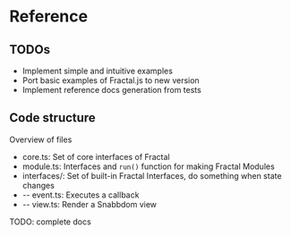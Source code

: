 # Reference

## TODOs

- Implement simple and intuitive examples
- Port basic examples of Fractal.js to new version
- Implement reference docs generation from tests

## Code structure

Overview of files

- core.ts: Set of core interfaces of Fractal
- module.ts: Interfaces and `run()` function for making Fractal Modules
- interfaces/: Set of built-in Fractal Interfaces, do something when state changes
- -- event.ts: Executes a callback
- -- view.ts: Render a Snabbdom view

TODO: complete docs
